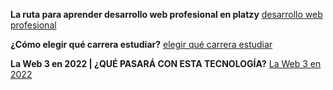 **La ruta para aprender desarrollo web profesional en platzy**
[desarrollo web profesional](https://www.youtube.com/watch?v=ExsGyZDBlJQ)

**¿Cómo elegir qué carrera estudiar?**
[elegir qué carrera estudiar](https://www.youtube.com/watch?v=l6mTvXZQylg)

**La Web 3 en 2022 | ¿QUÉ PASARÁ CON ESTA TECNOLOGÍA?**
[La Web 3 en 2022](https://www.youtube.com/watch?v=l6mTvXZQylg)